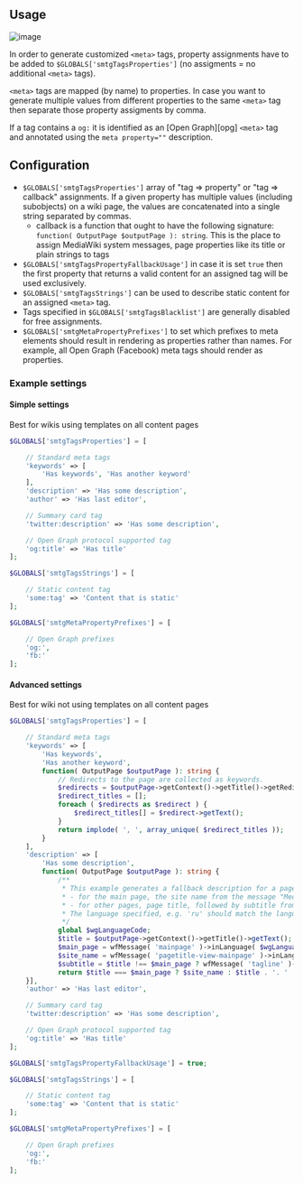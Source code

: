 ## Usage

![image](https://cloud.githubusercontent.com/assets/1245473/16200642/73ddec3a-370e-11e6-938b-4e952077d0c4.png)

In order to generate customized `<meta>` tags, property assignments have
to be added to `$GLOBALS['smtgTagsProperties']` (no assigments = no additional
`<meta>` tags).

`<meta>` tags are mapped (by name) to properties. In case you want to generate
multiple values from different properties to the same `<meta>` tag then separate
those property assigments by comma.

If a tag contains a `og:` it is identified as an [Open Graph][opg] `<meta>` tag
and annotated using the `meta property=""` description.

## Configuration

* `$GLOBALS['smtgTagsProperties']` array of "tag => property" or "tag => callback"
  assignments. If a given property has multiple values (including subobjects)
  on a wiki page, the values are concatenated into a single string separated
  by commas.
	* callback is a function that ought to have the following signature:
	  `function( OutputPage $outputPage ): string`. This is the place to assign
	  MediaWiki system messages, page properties like its title or plain strings to tags
* `$GLOBALS['smtgTagsPropertyFallbackUsage']` in case it is set `true` then the
  first property that returns a valid content for an assigned tag will be used
  exclusively.
* `$GLOBALS['smtgTagsStrings']` can be used to describe static content for an 
  assigned `<meta>` tag.
* Tags specified in `$GLOBALS['smtgTagsBlacklist']` are generally disabled for
  free assignments.
* `$GLOBALS['smtgMetaPropertyPrefixes']` to set which prefixes to meta elements
  should result in rendering as properties rather than names. For example, all
  Open Graph (Facebook) meta tags should render as properties.

### Example settings

#### Simple settings
Best for wikis using templates on all content pages
```php
$GLOBALS['smtgTagsProperties'] = [

	// Standard meta tags
	'keywords' => [
		'Has keywords', 'Has another keyword'
	],
	'description' => 'Has some description',
	'author' => 'Has last editor',

	// Summary card tag
	'twitter:description' => 'Has some description',

	// Open Graph protocol supported tag
	'og:title' => 'Has title'
];

$GLOBALS['smtgTagsStrings'] = [

	// Static content tag
	'some:tag' => 'Content that is static'
];

$GLOBALS['smtgMetaPropertyPrefixes'] = [ 

	// Open Graph prefixes
	'og:',
	'fb:'
];
```

#### Advanced settings
Best for wiki not using templates on all content pages
```php
$GLOBALS['smtgTagsProperties'] = [

	// Standard meta tags
	'keywords' => [
		'Has keywords',
		'Has another keyword',
		function( OutputPage $outputPage ): string {
			// Redirects to the page are collected as keywords.
			$redirects = $outputPage->getContext()->getTitle()->getRedirectsHere();
			$redirect_titles = [];
			foreach ( $redirects as $redirect ) {
				$redirect_titles[] = $redirect->getText();
			}
			return implode( ', ', array_unique( $redirect_titles ));
		}
	],
	'description' => [
		'Has some description',
		function( OutputPage $outputPage ): string {
			/** 
			 * This example generates a fallback description for a page:
			 * - for the main page, the site name from the message "MediaWiki:Pagetitle-view-mainpage",
			 * - for other pages, page title, followed by subtitle from "MediaWiki:Tagline".
			 * The language specified, e.g. 'ru' should match the language of your wiki's language
			 */
			global $wgLanguageCode;
			$title = $outputPage->getContext()->getTitle()->getText();
			$main_page = wfMessage( 'mainpage' )->inLanguage( $wgLanguageCode ?: 'ru' )->escaped();
			$site_name = wfMessage( 'pagetitle-view-mainpage' )->inLanguage( $wgLanguageCode ?: 'ru' )->escaped();
			$subtitle = $title !== $main_page ? wfMessage( 'tagline' )->inLanguage( $wgLanguageCode ?: 'ru' )->escaped() : '';
			return $title === $main_page ? $site_name : $title . '. ' . $subtitle;
	}],
	'author' => 'Has last editor',

	// Summary card tag
	'twitter:description' => 'Has some description',

	// Open Graph protocol supported tag
	'og:title' => 'Has title'
];

$GLOBALS['smtgTagsPropertyFallbackUsage'] = true;

$GLOBALS['smtgTagsStrings'] = [

	// Static content tag
	'some:tag' => 'Content that is static'
];

$GLOBALS['smtgMetaPropertyPrefixes'] = [ 

	// Open Graph prefixes
	'og:',
	'fb:'
];
```

